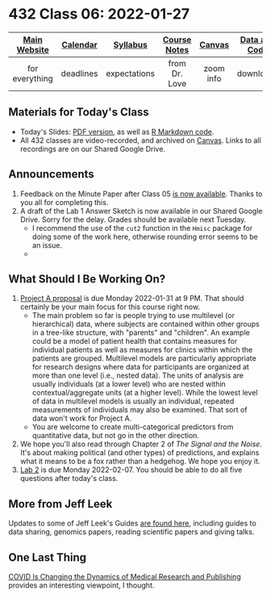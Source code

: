 # 432 Class 06: 2022-01-27

[Main Website](https://thomaselove.github.io/432/) | [Calendar](https://thomaselove.github.io/432/calendar.html) | [Syllabus](https://thomaselove.github.io/432-2022-syllabus/) | [Course Notes](https://thomaselove.github.io/432-notes/) | [Canvas](https://canvas.case.edu) | [Data and Code](https://github.com/THOMASELOVE/432-data) | [Sources](https://github.com/THOMASELOVE/432-2022/tree/main/references) | [Contact Us](https://thomaselove.github.io/432/contact.html)
:-----------: | :--------------: | :----------: | :---------: | :-------------: | :-----------: | :------------: | :-------------:
for everything | deadlines | expectations | from Dr. Love | zoom info | downloads | read/watch | need help?

## Materials for Today's Class

- Today's Slides: [PDF version](https://github.com/THOMASELOVE/432-2022/blob/main/classes/class06/432_2022_slides06.pdf), as well as [R Markdown code](https://github.com/THOMASELOVE/432-2022/blob/main/classes/class06/432_2022_slides06.Rmd). 
- All 432 classes are video-recorded, and archived on [Canvas](https://canvas.case.edu). Links to all recordings are on our Shared Google Drive.

## Announcements

1. Feedback on the Minute Paper after Class 05 [is now available](https://bit.ly/432-2022-min-05-feedback). Thanks to you all for completing this.
2. A draft of the Lab 1 Answer Sketch is now available in our Shared Google Drive. Sorry for the delay. Grades should be available next Tuesday.
    - I recommend the use of the `cut2` function in the `Hmisc` package for doing some of the work here, otherwise rounding error seems to be an issue.
    - 

## What Should I Be Working On?

1. [Project A proposal](https://github.com/THOMASELOVE/432-2022/tree/main/projectA) is due Monday 2022-01-31 at 9 PM. That should certainly be your main focus for this course right now.
    - The main problem so far is people trying to use multilevel (or hierarchical) data, where subjects are contained within other groups in a tree-like structure, with "parents" and "children". An example could be a model of patient health that contains measures for individual patients as well as measures for clinics within which the patients are grouped. Multilevel models are particularly appropriate for research designs where data for participants are organized at more than one level (i.e., nested data). The units of analysis are usually individuals (at a lower level) who are nested within contextual/aggregate units (at a higher level). While the lowest level of data in multilevel models is usually an individual, repeated measurements of individuals may also be examined. That sort of data won't work for Project A.
    - You are welcome to create multi-categorical predictors from quantitative data, but not go in the other direction.
2. We hope you'll also read through Chapter 2 of *The Signal and the Noise*. It's about making political (and other types) of predictions, and explains what it means to be a fox rather than a hedgehog. We hope you enjoy it.
3. [Lab 2](https://github.com/THOMASELOVE/432-2022/tree/main/labs/lab02) is due Monday 2022-02-07. You should be able to do all five questions after today's class.

## More from Jeff Leek

Updates to some of Jeff Leek's Guides [are found here](https://github.com/search?q=user%3Ajtleek+guides), including guides to data sharing, genomics papers, reading scientific papers and giving talks.

## One Last Thing

[COVID Is Changing the Dynamics of Medical Research and Publishing](https://www.medpagetoday.com/opinion/second-opinions/96786) provides an interesting viewpoint, I thought.
